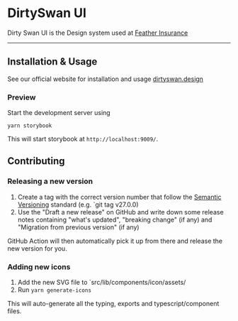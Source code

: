 # DirtySwan UI

Dirty Swan UI is the Design system used at [Feather Insurance](https://feather-insurance.com/)

---

## Installation & Usage

See our official website for installation and usage [dirtyswan.design](http://dirtyswan.design/)

### Preview

Start the development server using

```shell
yarn storybook
```

This will start storybook at `http://localhost:9009/`.

## Contributing

### Releasing a new version

1. Create a tag with the correct version number that follow the [Semantic Versioning](https://semver.org) standard (e.g. `git tag v27.0.0)
2. Use the "Draft a new release" on GitHub and write down some release notes containing "what's updated", "breaking change" (if any) and "Migration from previous version" (if any)

GitHub Action will then automatically pick it up from there and release the new version for you.

### Adding new icons

1. Add the new SVG file to `src/lib/components/icon/assets/
2. Run `yarn generate-icons`

This will auto-generate all the typing, exports and typescript/component files.